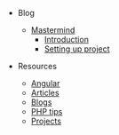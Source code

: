 * Blog
    * [Mastermind](blog/mastermind/01_introduction.md)
        * [Introduction](blog/mastermind/01_introduction.md)
        * [Setting up project](blog/mastermind/02_setting_up.md)

* Resources
    * [Angular](resources/angular.md)
    * [Articles](resources/articles.md)
    * [Blogs](resources/blogs.md)
    * [PHP tips](resources/php-tips.md)
    * [Projects](resources/projects.md)
